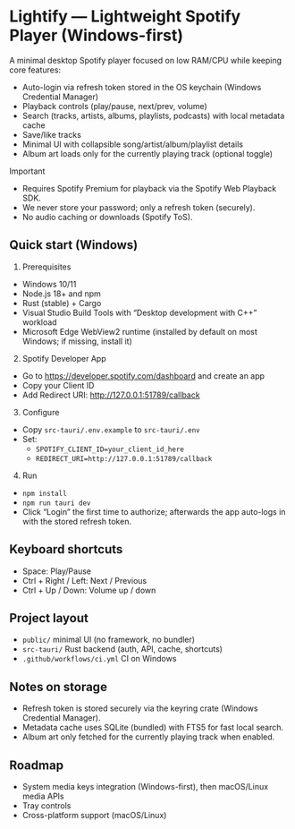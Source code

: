 # Lightify — Lightweight Spotify Player (Windows-first)

A minimal desktop Spotify player focused on low RAM/CPU while keeping core features:
- Auto-login via refresh token stored in the OS keychain (Windows Credential Manager)
- Playback controls (play/pause, next/prev, volume)
- Search (tracks, artists, albums, playlists, podcasts) with local metadata cache
- Save/like tracks
- Minimal UI with collapsible song/artist/album/playlist details
- Album art loads only for the currently playing track (optional toggle)

Important
- Requires Spotify Premium for playback via the Spotify Web Playback SDK.
- We never store your password; only a refresh token (securely).
- No audio caching or downloads (Spotify ToS).

## Quick start (Windows)

1) Prerequisites
- Windows 10/11
- Node.js 18+ and npm
- Rust (stable) + Cargo
- Visual Studio Build Tools with “Desktop development with C++” workload
- Microsoft Edge WebView2 runtime (installed by default on most Windows; if missing, install it)

2) Spotify Developer App
- Go to https://developer.spotify.com/dashboard and create an app
- Copy your Client ID
- Add Redirect URI: http://127.0.0.1:51789/callback

3) Configure
- Copy `src-tauri/.env.example` to `src-tauri/.env`
- Set:
  - `SPOTIFY_CLIENT_ID=your_client_id_here`
  - `REDIRECT_URI=http://127.0.0.1:51789/callback`

4) Run
- `npm install`
- `npm run tauri dev`
- Click “Login” the first time to authorize; afterwards the app auto-logs in with the stored refresh token.

## Keyboard shortcuts
- Space: Play/Pause
- Ctrl + Right / Left: Next / Previous
- Ctrl + Up / Down: Volume up / down

## Project layout
- `public/` minimal UI (no framework, no bundler)
- `src-tauri/` Rust backend (auth, API, cache, shortcuts)
- `.github/workflows/ci.yml` CI on Windows

## Notes on storage
- Refresh token is stored securely via the keyring crate (Windows Credential Manager).
- Metadata cache uses SQLite (bundled) with FTS5 for fast local search.
- Album art only fetched for the currently playing track when enabled.

## Roadmap
- System media keys integration (Windows-first), then macOS/Linux media APIs
- Tray controls
- Cross-platform support (macOS/Linux)